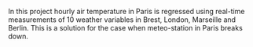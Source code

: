 In this project hourly air temperature in Paris is regressed using real-time measurements of 10 weather variables in Brest, London, Marseille and Berlin. This is a solution for the case when meteo-station in Paris breaks down.
